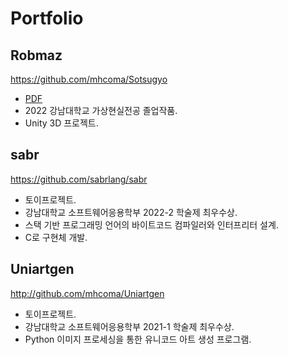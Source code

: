 # Portfolio

## Robmaz
https://github.com/mhcoma/Sotsugyo
* [PDF](https://github.com/mhcoma/Portfolio/blob/master/robmaz.pdf)
* 2022 강남대학교 가상현실전공 졸업작품.
* Unity 3D 프로젝트.

## sabr
https://github.com/sabrlang/sabr
* 토이프로젝트.
* 강남대학교 소프트웨어응용학부 2022-2 학술제 최우수상.
* 스택 기반 프로그래밍 언어의 바이트코드 컴파일러와 인터프리터 설계.
* C로 구현체 개발.

## Uniartgen
http://github.com/mhcoma/Uniartgen
* 토이프로젝트.
* 강남대학교 소프트웨어응용학부 2021-1 학술제 최우수상.
* Python 이미지 프로세싱을 통한 유니코드 아트 생성 프로그램.